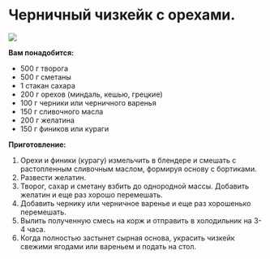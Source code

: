 # Черничный чизкейк с орехами.
![](/images/Kulinar/Desert/chizkeik_bv3.jpg)

**Вам понадобится:**

- 500 г творога
- 500 г сметаны
- 1 стакан сахара
- 200 г орехов (миндаль, кешью, грецкие)
- 100 г черники или черничного варенья
- 150 г сливочного масла
- 200 г желатина
- 150 г фиников или кураги

**Приготовление:**

1. Орехи и финики (курагу) измельчить в блендере и смешать с растопленным сливочным маслом, формируя основу с бортиками.
2. Развести желатин.
3. Творог, сахар и сметану взбить до однородной массы. Добавить желатин и еще раз хорошо перемешать.
4. Добавить чернику или черничное варенье и еще раз хорошенько перемешать.
5. Вылить полученную смесь на корж и отправить в холодильник на 3-4 часа.
6. Когда полностью застынет сырная основа, украсить чизкейк свежими ягодами или вареньем и подать на стол.

